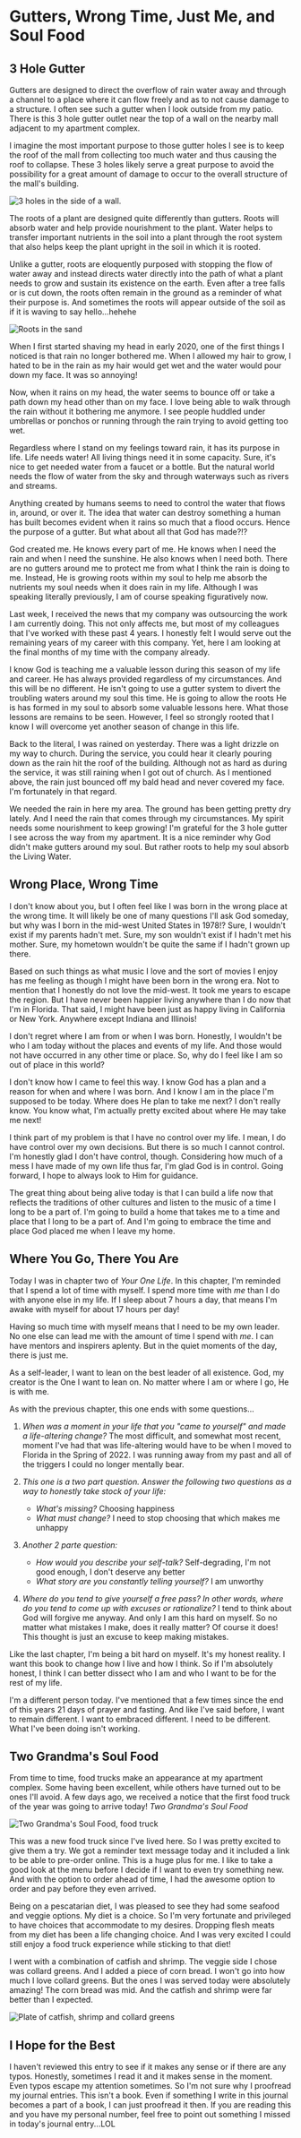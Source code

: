 # Gutters, Wrong Time, Just Me, and Soul Food

## 3 Hole Gutter

Gutters are designed to direct the overflow of rain water away and through a channel to a place where it can flow freely and as to not cause damage to a structure. I often see such a gutter when I look outside from my patio. There is this 3 hole gutter outlet near the top of a wall on the nearby mall adjacent to my apartment complex.

I imagine the most important purpose to those gutter holes I see is to keep the roof of the mall from collecting too much water and thus causing the roof to collapse. These 3 holes likely serve a great purpose to avoid the possibility for a great amount of damage to occur to the overall structure of the mall's building.

![3 holes in the side of a wall.](./img/DSC06489.jpeg)

The roots of a plant are designed quite differently than gutters. Roots will absorb water and help provide nourishment to the plant. Water helps to transfer important nutrients in the soil into a plant through the root system that also helps keep the plant upright in the soil in which it is rooted.

Unlike a gutter, roots are eloquently purposed with stopping the flow of water away and instead directs water directly into the path of what a plant needs to grow and sustain its existence on the earth. Even after a tree falls or is cut down, the roots often remain in the ground as a reminder of what their purpose is. And sometimes the roots will appear outside of the soil as if it is waving to say hello...hehehe

![Roots in the sand](./img/IMG_5017.jpeg)

When I first started shaving my head in early 2020, one of the first things I noticed is that rain no longer bothered me. When I allowed my hair to grow, I hated to be in the rain as my hair would get wet and the water would pour down my face. It was so annoying!

Now, when it rains on my head, the water seems to bounce off or take a path down my head other than on my face. I love being able to walk through the rain without it bothering me anymore. I see people huddled under umbrellas or ponchos or running through the rain trying to avoid getting too wet.

Regardless where I stand on my feelings toward rain, it has its purpose in life. Life needs water! All living things need it in some capacity. Sure, it's nice to get needed water from a faucet or a bottle. But the natural world needs the flow of water from the sky and through waterways such as rivers and streams.

Anything created by humans seems to need to control the water that flows in, around, or over it. The idea that water can destroy something a human has built becomes evident when it rains so much that a flood occurs. Hence the purpose of a gutter. But what about all that God has made?!?

God created me. He knows every part of me. He knows when I need the rain and when I need the sunshine. He also knows when I need both. There are no gutters around me to protect me from what I think the rain is doing to me. Instead, He is growing roots within my soul to help me absorb the nutrients my soul needs when it does rain in my life. Although I was speaking literally previously, I am of course speaking figuratively now.

Last week, I received the news that my company was outsourcing the work I am currently doing. This not only affects me, but most of my colleagues that I've worked with these past 4 years. I honestly felt I would serve out the remaining years of my career with this company. Yet, here I am looking at the final months of my time with the company already.

I know God is teaching me a valuable lesson during this season of my life and career. He has always provided regardless of my circumstances. And this will be no different. He isn't going to use a gutter system to divert the troubling waters around my soul this time. He is going to allow the roots He is has formed in my soul to absorb some valuable lessons here. What those lessons are remains to be seen. However, I feel so strongly rooted that I know I will overcome yet another season of change in this life.

Back to the literal, I was rained on yesterday. There was a light drizzle on my way to church. During the service, you could hear it clearly pouring down as the rain hit the roof of the building. Although not as hard as during the service, it was still raining when I got out of church. As I mentioned above, the rain just bounced off my bald head and never covered my face. I'm fortunately in that regard.

We needed the rain in here my area. The ground has been getting pretty dry lately. And I need the rain that comes through my circumstances. My spirit needs some nourishment to keep growing! I'm grateful for the 3 hole gutter I see across the way from my apartment. It is a nice reminder why God didn't make gutters around my soul. But rather roots to help my soul absorb the Living Water.

## Wrong Place, Wrong Time

I don't know about you, but I often feel like I was born in the wrong place at the wrong time. It will likely be one of many questions I'll ask God someday, but why was I born in the mid-west United States in 1978!? Sure, I wouldn't exist if my parents hadn't met. Sure, my son wouldn't exist if I hadn't met his mother. Sure, my hometown wouldn't be quite the same if I hadn't grown up there.

Based on such things as what music I love and the sort of movies I enjoy has me feeling as though I might have been born in the wrong era. Not to mention that I honestly do not love the mid-west. It took me years to escape the region. But I have never been happier living anywhere than I do now that I'm in Florida. That said, I might have been just as happy living in California or New York. Anywhere except Indiana and Illinois!

I don't regret where I am from or when I was born. Honestly, I wouldn't be who I am today without the places and events of my life. And those would not have occurred in any other time or place. So, why do I feel like I am so out of place in this world?

I don't know how I came to feel this way. I know God has a plan and a reason for when and where I was born. And I know I am in the place I'm supposed to be today. Where does He plan to take me next? I don't really know. You know what, I'm actually pretty excited about where He may take me next!

I think part of my problem is that I have no control over my life. I mean, I do have control over my own decisions. But there is so much I cannot control. I'm honestly glad I don't have control, though. Considering how much of a mess I have made of my own life thus far, I'm glad God is in control. Going forward, I hope to always look to Him for guidance.

The great thing about being alive today is that I can build a life now that reflects the traditions of other cultures and listen to the music of a time I long to be a part of. I'm going to build a home that takes me to a time and place that I long to be a part of. And I'm going to embrace the time and place God placed me when I leave my home.

## Where You Go, There You Are

Today I was in chapter two of *Your One Life*. In this chapter, I'm reminded that I spend a lot of time with myself. I spend more time with *me* than I do with anyone else in my life. If I sleep about 7 hours a day, that means I'm awake with myself for about 17 hours per day!

Having so much time with myself means that I need to be my own leader. No one else can lead me with the amount of time I spend with *me*. I can have mentors and inspirers aplenty. But in the quiet moments of the day, there is just me.

As a self-leader, I want to lean on the best leader of all existence. God, my creator is the One I want to lean on. No matter where I am or where I go, He is with me.

As with the previous chapter, this one ends with some questions...

1. *When was a moment in your life that you "came to yourself" and made a life-altering change?*
   The most difficult, and somewhat most recent, moment I've had that was life-altering would have to be when I moved to Florida in the Spring of 2022. I was running away from my past and all of the triggers I could no longer mentally bear.

1. *This one is a two part question. Answer the following two questions as a way to honestly take stock of your life:*
   - *What's missing?*
      Choosing happiness
   - *What must change?*
      I need to stop choosing that which makes me unhappy

1. *Another 2 parte question:*
   - *How would you describe your self-talk?*
      Self-degrading, I'm not good enough, I don't deserve any better
   - *What story are you constantly telling yourself?*
      I am unworthy

1. *Where do you tend to give yourself a free pass? In other words, where do you tend to come up with excuses or rationalize?*
   I tend to think about God will forgive me anyway. And only I am this hard on myself. So no matter what mistakes I make, does it really matter? Of course it does! This thought is just an excuse to keep making mistakes.

Like the last chapter, I'm being a bit hard on myself. It's my honest reality. I want this book to change how I live and how I think. So if I'm absolutely honest, I think I can better dissect who I am and who I want to be for the rest of my life.

I'm a different person today. I've mentioned that a few times since the end of this years 21 days of prayer and fasting. And like I've said before, I want to remain different. I want to embraced different. I need to be different. What I've been doing isn't working.

## Two Grandma's Soul Food

From time to time, food trucks make an appearance at my apartment complex. Some having been excellent, while others have turned out to be ones I'll avoid. A few days ago, we received a notice that the first food truck of the year was going to arrive today! *Two Grandma's Soul Food*

![Two Grandma's Soul Food, food truck](./img/IMG_2363.jpeg)

This was a new food truck since I've lived here. So I was pretty excited to give them a try. We got a reminder text message today and it included a link to be able to pre-order online. This is a huge plus for me. I like to take a good look at the menu before I decide if I want to even try something new. And with the option to order ahead of time, I had the awesome option to order and pay before they even arrived.

Being on a pescatarian diet, I was pleased to see they had some seafood and veggie options. My diet is a choice. So I'm very fortunate and privileged to have choices that accommodate to my desires. Dropping flesh meats from my diet has been a life changing choice. And I was very excited I could still enjoy a food truck experience while sticking to that diet!

I went with a combination of catfish and shrimp. The veggie side I chose was collard greens. And I added a piece of corn bread. I won't go into how much I love collard greens. But the ones I was served today were absolutely amazing! The corn bread was mid. And the catfish and shrimp were far better than I expected.

![Plate of catfish, shrimp and collard greens](./img/IMG_2364.jpeg)

## I Hope for the Best

I haven't reviewed this entry to see if it makes any sense or if there are any typos. Honestly, sometimes I read it and it makes sense in the moment. Even typos escape my attention sometimes. So I'm not sure why I proofread my journal entries. This isn't a book. Even if something I write in this journal becomes a part of a book, I can just proofread it then. If you are reading this and you have my personal number, feel free to point out something I missed in today's journal entry...LOL